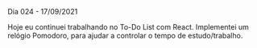 Dia 024 - 17/09/2021

Hoje eu continuei trabalhando no To-Do List com React. Implementei um relógio Pomodoro, para ajudar a controlar o tempo de estudo/trabalho.